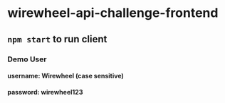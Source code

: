 # wirewheel-api-challenge-frontend

## ```npm start``` to run client

### Demo User
#### username: Wirewheel (case sensitive)
#### password: wirewheel123
